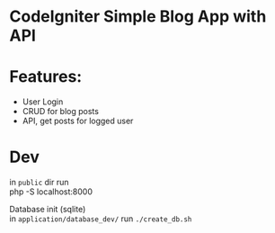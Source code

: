 # CodeIgniter Simple Blog App with API

# Features:
- User Login
- CRUD for blog posts
- API, get posts for logged user

# Dev

in ```public``` dir run  
php -S localhost:8000

Database init (sqlite)  
in ```application/database_dev/``` run ```./create_db.sh```
